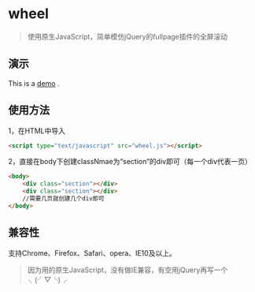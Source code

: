# wheel
>使用原生JavaScript，简单模仿jQuery的fullpage插件的全屏滚动

## 演示
This is a [demo](http://htmlpreview.github.io/?https://github.com/AdBrandon/module/blob/master/wheel/demo.html) .

## 使用方法
1，在HTML中导入
```html
<script type="text/javascript" src="wheel.js"></script>
```
2，直接在body下创建classNmae为“section”的div即可（每一个div代表一页）
```html
<body>
  	<div class="section"></div>
  	<div class="section"></div>
    //需要几页就创建几个div即可
</body>
```

## 兼容性
支持Chrome、Firefox、Safari、opera、IE10及以上。
>因为用的原生JavaScript，没有做IE兼容，有空用jQuery再写一个╮(╯▽╰)╭
